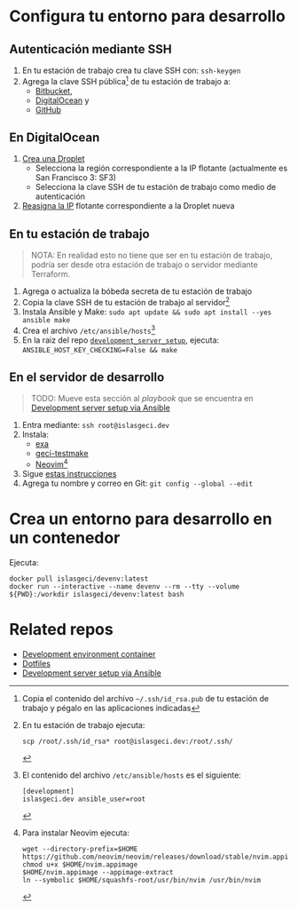 # Configura tu entorno para desarrollo

## Autenticación mediante SSH

1. En tu estación de trabajo crea tu clave SSH con: `ssh-keygen`
1. Agrega la clave SSH pública[^ssh_pub] de tu estación de trabajo a:
    - [Bitbucket](https://bitbucket.org/account/settings/ssh-keys/),
    - [DigitalOcean](https://cloud.digitalocean.com/account/security) y
    - [GitHub](https://github.com/settings/keys/)

[^ssh_pub]: Copia el contenido del archivo `~/.ssh/id_rsa.pub` de tu estación de trabajo y pégalo en las aplicaciones indicadas

## En DigitalOcean

1. [Crea una Droplet](https://cloud.digitalocean.com/droplets/new)
    - Selecciona la región correspondiente a la IP flotante (actualmente es San Francisco 3: SF3)
    - Selecciona la clave SSH de tu estación de trabajo como medio de autenticación
1. [Reasigna la IP](https://cloud.digitalocean.com/networking/floating_ips) flotante correspondiente a la Droplet nueva

## En tu estación de trabajo

> NOTA: En realidad esto no tiene que ser en tu estación de trabajo, podría ser desde otra estación de trabajo o servidor mediante Terraform.

1. Agrega o actualiza la bóbeda secreta de tu estación de trabajo
1. Copia la clave SSH de tu estación de trabajo al servidor[^ssh_config]
1. Instala Ansible y Make: `sudo apt update && sudo apt install --yes ansible make`
1. Crea el archivo `/etc/ansible/hosts`[^ansible_hosts]
1. En la raiz del repo [`development_server_setup`](https://github.com/IslasGECI/development_server_setup), ejecuta: `ANSIBLE_HOST_KEY_CHECKING=False && make`

[^ssh_config]: En tu estación de trabajo ejecuta:
    ```shell
    scp /root/.ssh/id_rsa* root@islasgeci.dev:/root/.ssh/
    ```

[^ansible_hosts]: El contenido del archivo `/etc/ansible/hosts` es el siguiente:
    ```
    [development]
    islasgeci.dev ansible_user=root
    ```

## En el servidor de desarrollo

> TODO: Mueve esta sección al _playbook_ que se encuentra en [Development server setup via Ansible](https://github.com/IslasGECI/development_server_setup)

1. Entra mediante: `ssh root@islasgeci.dev`
1. Instala:
    - [exa](https://github.com/ogham/exa)
    - [geci-testmake](https://github.com/IslasGECI/testmake)
    - [Neovim](https://github.com/neovim/neovim/releases/tag/stable)[^install_neovim]
1. Sigue [estas instrucciones](https://github.com/devarops/dotfiles/blob/develop/README.md)
1. Agrega tu nombre y correo en Git: `git config --global --edit`

[^install_neovim]: Para instalar Neovim ejecuta:
    ```shell
    wget --directory-prefix=$HOME https://github.com/neovim/neovim/releases/download/stable/nvim.appimage
    chmod u+x $HOME/nvim.appimage
    $HOME/nvim.appimage --appimage-extract
    ln --symbolic $HOME/squashfs-root/usr/bin/nvim /usr/bin/nvim 
    ```

# Crea un entorno para desarrollo en un contenedor

Ejecuta:

```shell
docker pull islasgeci/devenv:latest
docker run --interactive --name devenv --rm --tty --volume ${PWD}:/workdir islasgeci/devenv:latest bash
```

# Related repos

- [Development environment container](https://github.com/devarops/devenv)
- [Dotfiles](https://github.com/devarops/dotfiles)
- [Development server setup via Ansible](https://github.com/IslasGECI/development_server_setup)
